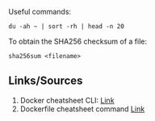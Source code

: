 Useful commands:

```
du -ah ~ | sort -rh | head -n 20
```
To obtain the SHA256 checksum of a file:
```
sha256sum <filename>
```
## Links/Sources

1. Docker cheatsheet CLI: [Link](https://docs.docker.com/get-started/docker_cheatsheet.pdf)
2. Dockerfile cheatsheet command [Link](https://kapeli.com/cheat_sheets/Dockerfile.docset/Contents/Resources/Documents/index)
